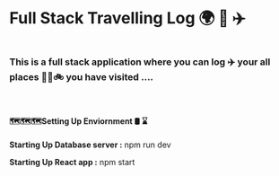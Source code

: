 <h1>  Full Stack Travelling Log 🌍 🎡 ✈️<h1>

  <h3>This is a full stack application where you can log ✈️ your all  places 🗽🗼🚲 you have visited .... </h3>
  <br>
  <h4> 🗺️🗺️🗺️Setting Up Enviornment 🛢️ ⌛ </h4>
  <p><b> Starting Up Database server :</b> npm run dev </p>
  <p><b> Starting Up React app :</b> npm start </p>
 
  
  
  
